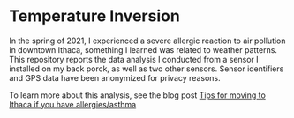# Temperature Inversion
In the spring of 2021, I experienced a severe allergic reaction to air pollution in downtown Ithaca, something I learned was related to weather patterns. This repository reports the data analysis I conducted from a sensor I installed on my back porck, as well as two other sensors. Sensor identifiers and GPS data have been anonymized for privacy reasons.

To learn more about this analysis, see the blog post [Tips for moving to Ithaca if you have allergies/asthma ](https://natematias.com/portfolio/2021-06-06-ithaca-allergies/)
